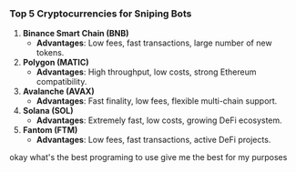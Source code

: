 ### **Top 5 Cryptocurrencies for Sniping Bots**

1. **Binance Smart Chain (BNB)**
    - **Advantages**: Low fees, fast transactions, large number of new tokens.
2. **Polygon (MATIC)**
    - **Advantages**: High throughput, low costs, strong Ethereum compatibility.
3. **Avalanche (AVAX)**
    - **Advantages**: Fast finality, low fees, flexible multi-chain support.
4. **Solana (SOL)**
    - **Advantages**: Extremely fast, low costs, growing DeFi ecosystem.
5. **Fantom (FTM)**
    - **Advantages**: Low fees, fast transactions, active DeFi projects.


okay what's the best programing to use give me the best for my purposes
